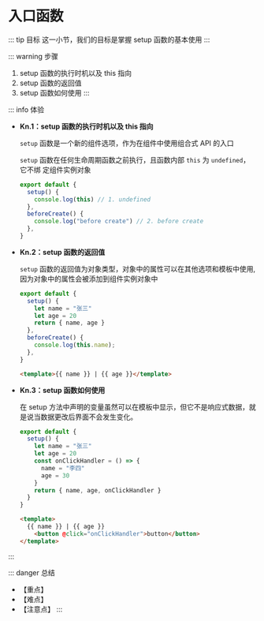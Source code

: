 # 入口函数

::: tip 目标
这一小节，我们的目标是掌握 setup 函数的基本使用
:::

::: warning 步骤

1. setup 函数的执行时机以及 this 指向
2. setup 函数的返回值
3. setup 函数如何使用
:::

::: info 体验

* **Kn.1：setup 函数的执行时机以及 this 指向**

  `setup` 函数是一个新的组件选项，作为在组件中使用组合式 API 的入口

  `setup` 函数在任何生命周期函数之前执行，且函数内部 `this` 为 `undefined`，它不绑  定组件实例对象

  ```javascript
  export default {
    setup() {
      console.log(this) // 1. undefined
    },
    beforeCreate() {
      console.log("before create") // 2. before create
    },
  }
  ```

* **Kn.2：setup 函数的返回值**

  `setup` 函数的返回值为对象类型，对象中的属性可以在其他选项和模板中使用, 因为对象中的属性会被添加到组件实例对象中
  
  ```javascript
  export default {
    setup() {
      let name = "张三"
      let age = 20
      return { name, age }
    },
    beforeCreate() {
      console.log(this.name);
    },
  }
  ```
  
  ```html
  <template>{{ name }} | {{ age }}</template>
  ```

* **Kn.3：setup 函数如何使用**

  在 setup 方法中声明的变量虽然可以在模板中显示，但它不是响应式数据，就是说当数据更改后界面不会发生变化。
  
  ```javascript
  export default {
    setup() {
      let name = "张三"
      let age = 20
      const onClickHandler = () => {
        name = "李四"
        age = 30
      }
      return { name, age, onClickHandler }
    }
  }
  ```
  
  ```html
  <template>
    {{ name }} | {{ age }} 
      <button @click="onClickHandler">button</button>
  </template>
  ```

:::

::: danger 总结

* 【重点】
* 【难点】
* 【注意点】
:::

